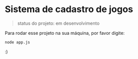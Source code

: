 # Sistema de cadastro de jogos #

> status do projeto: em desenvolvimento

Para rodar esse projeto na sua máquina, por favor digite:

```
node app.js
```

:)